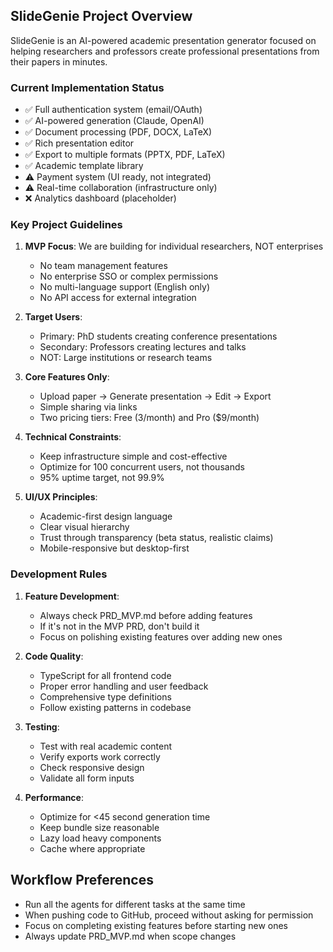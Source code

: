## SlideGenie Project Overview

SlideGenie is an AI-powered academic presentation generator focused on helping researchers and professors create professional presentations from their papers in minutes.

### Current Implementation Status
- ✅ Full authentication system (email/OAuth)
- ✅ AI-powered generation (Claude, OpenAI)
- ✅ Document processing (PDF, DOCX, LaTeX)
- ✅ Rich presentation editor
- ✅ Export to multiple formats (PPTX, PDF, LaTeX)
- ✅ Academic template library
- ⚠️ Payment system (UI ready, not integrated)
- ⚠️ Real-time collaboration (infrastructure only)
- ❌ Analytics dashboard (placeholder)

### Key Project Guidelines

1. **MVP Focus**: We are building for individual researchers, NOT enterprises
   - No team management features
   - No enterprise SSO or complex permissions
   - No multi-language support (English only)
   - No API access for external integration

2. **Target Users**: 
   - Primary: PhD students creating conference presentations
   - Secondary: Professors creating lectures and talks
   - NOT: Large institutions or research teams

3. **Core Features Only**:
   - Upload paper → Generate presentation → Edit → Export
   - Simple sharing via links
   - Two pricing tiers: Free (3/month) and Pro ($9/month)

4. **Technical Constraints**:
   - Keep infrastructure simple and cost-effective
   - Optimize for 100 concurrent users, not thousands
   - 95% uptime target, not 99.9%

5. **UI/UX Principles**:
   - Academic-first design language
   - Clear visual hierarchy
   - Trust through transparency (beta status, realistic claims)
   - Mobile-responsive but desktop-first

### Development Rules

1. **Feature Development**:
   - Always check PRD_MVP.md before adding features
   - If it's not in the MVP PRD, don't build it
   - Focus on polishing existing features over adding new ones

2. **Code Quality**:
   - TypeScript for all frontend code
   - Proper error handling and user feedback
   - Comprehensive type definitions
   - Follow existing patterns in codebase

3. **Testing**:
   - Test with real academic content
   - Verify exports work correctly
   - Check responsive design
   - Validate all form inputs

4. **Performance**:
   - Optimize for <45 second generation time
   - Keep bundle size reasonable
   - Lazy load heavy components
   - Cache where appropriate

## Workflow Preferences
- Run all the agents for different tasks at the same time
- When pushing code to GitHub, proceed without asking for permission
- Focus on completing existing features before starting new ones
- Always update PRD_MVP.md when scope changes